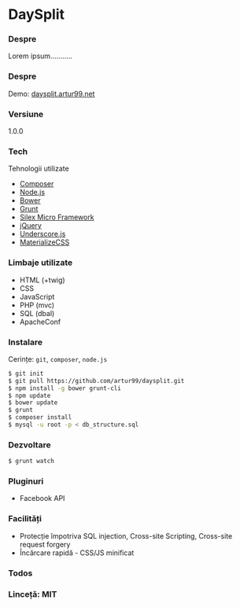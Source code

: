 # DaySplit
### Despre
Lorem ipsum...........

### Despre
Demo: [daysplit.artur99.net]

### Versiune
1.0.0

### Tech
Tehnologii utilizate
* [Composer]
* [Node.js]
* [Bower]
* [Grunt]
* [Silex Micro Framework]
* [jQuery]
* [Underscore.js]
* [MaterializeCSS]

### Limbaje utilizate
* HTML (+twig)
* CSS
* JavaScript
* PHP (mvc)
* SQL (dbal)
* ApacheConf

### Instalare
Cerințe: `git`, `composer`, `node.js`

```sh
$ git init
$ git pull https://github.com/artur99/daysplit.git
$ npm install -g bower grunt-cli
$ npm update
$ bower update
$ grunt
$ composer install
$ mysql -u root -p < db_structure.sql
```

### Dezvoltare

```sh
$ grunt watch
```

### Pluginuri

* Facebook API

### Facilități

* Protecție împotriva SQL injection, Cross-site Scripting, Cross-site request forgery
* Încărcare rapidă - CSS/JS minificat


### Todos


### Linceță: MIT

   [Composer]: <https://getcomposer.org/>
   [node.js]: <http://nodejs.org>
   [bower]: <http://bower.io/>
   [materializecss]: <http://materializecss.com/>
   [Silex Micro Framework]: <http://silex.sensiolabs.org/>
   [grunt]: <http://gruntjs.com/>

   [Twitter Bootstrap]: <http://twitter.github.com/bootstrap/>
   [keymaster.js]: <https://github.com/madrobby/keymaster>
   [jQuery]: <http://jquery.com>
   [Underscore.js]: <http://underscorejs.org/>
   [Gulp]: <http://gulpjs.com>
   [daysplit.artur99.net]: <http://daysplit.artur99.net/account>
